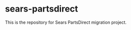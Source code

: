 sears-partsdirect
=================

This is the repository for Sears PartsDirect migration project.
